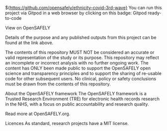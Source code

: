 ${https://github.com/opensafely/ethnicity-covid-3rd-wave}
You can run this project via Gitpod in a web browser by clicking on this badge: Gitpod ready-to-code

View on OpenSAFELY

Details of the purpose and any published outputs from this project can be found at the link above.

The contents of this repository MUST NOT be considered an accurate or valid representation of the study or its purpose. This repository may reflect an incomplete or incorrect analysis with no further ongoing work. The content has ONLY been made public to support the OpenSAFELY open science and transparency principles and to support the sharing of re-usable code for other subsequent users. No clinical, policy or safety conclusions must be drawn from the contents of this repository.

About the OpenSAFELY framework
The OpenSAFELY framework is a Trusted Research Environment (TRE) for electronic health records research in the NHS, with a focus on public accountability and research quality.

Read more at OpenSAFELY.org.

Licences
As standard, research projects have a MIT license.
